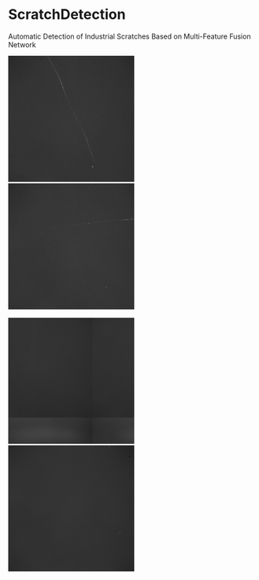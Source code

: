 # ScratchDetection

Automatic Detection of Industrial Scratches Based on Multi-Feature Fusion Network

<img src="https://github.com/love6tao/ScratchDetection/blob/master/GIF/image19.GIF" width="256"/> <img src="https://github.com/love6tao/ScratchDetection/blob/master/GIF/image20.GIF" width="256"/> 


<img src="https://github.com/love6tao/ScratchDetection/blob/master/GIF/image21.GIF" width="256"/> <img src="https://github.com/love6tao/ScratchDetection/blob/master/GIF/image22.GIF" width="256"/> 



